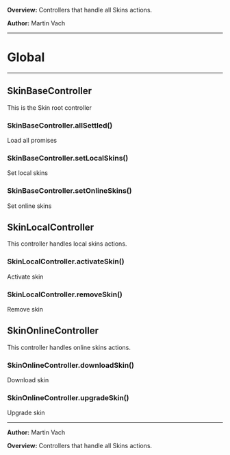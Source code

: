 **Overview:** Controllers that handle all Skins actions.



**Author:** Martin Vach




* * *

# Global





* * *

## SkinBaseController
This is the Skin root controller

### SkinBaseController.allSettled() 

Load all promises


### SkinBaseController.setLocalSkins() 

Set local skins


### SkinBaseController.setOnlineSkins() 

Set online skins



## SkinLocalController
This controller handles local skins actions.

### SkinLocalController.activateSkin() 

Activate skin


### SkinLocalController.removeSkin() 

Remove skin



## SkinOnlineController
This controller handles online skins actions.

### SkinOnlineController.downloadSkin() 

Download skin


### SkinOnlineController.upgradeSkin() 

Upgrade skin




* * *



**Author:** Martin Vach



**Overview:** Controllers that handle all Skins actions.


